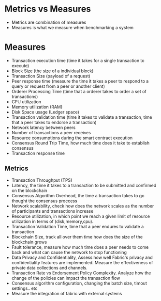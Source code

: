 # Metrics vs Measures
- Metrics are combination of measures
- Measures is what we measure when benchmarking a system

# Measures
- Transaction execution time (time it takes for a single transaction to execute)
- Block Size (the size of a individual block)
- Transaction Size (payload of a request)
- Peer response time (measure the time it takes a peer to respond to a query or request from a peer or another client)
- Orderer Processing Time (time that a orderer takes to order a set of transactions)
- CPU utilization
- Memory utilization (RAM)
- Disk Space usage (Ledger space)
- Transaction validation time (time it takes to validate a transaction, time that a peer takes to endorse a transaction)
- Network latency between peers
- Number of transactions a peer receives
- Resource consumptions during the smart contract execution
- Consensus Round Trip Time, how much time does it take to establish consensus
- Transaction response time

## Metrics
- Transaction Throughput (TPS)
- Latency, the time it takes to a transaction to be submitted and confirmed on the blockchain
- Consensus Algorithm Overhead, the time a transaction takes to go thought the consensus proccess
- Network scalability, check how does the network scales as the number of participants and transactions increase
- Resource utilization, in which point we reach a given limit of resource utilization in terms of (disk,memory,cpu).
- Transaction Validation Time, time that a peer endures to validate a transaction
- Blockchain Size, track all over them time how does the size of the blockchain grows
- Fault tolerance, measure how much time does a peer needs to come back and what can cause the network to stop functioning
- Data Privacy and Confidentiality, Assess how well Fabric's privacy and confidentiality features are implemented. Measure the effectiveness of private data collections and channels.
- Transaction Rate vs Endorsement Policy Complexity. Analyze how the change of the policies can impact the transaction flow
- Consensus algorithm configuration, changing the batch size, timout settings.. etc
- Measure the integration of fabric with external systems